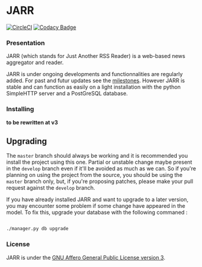 # JARR

[![CircleCI](https://circleci.com/gh/circleci/circleci-docs.svg?style=svg)](https://circleci.com/gh/circleci/circleci-docs)
[![Codacy Badge](https://api.codacy.com/project/badge/Grade/8b81ef446c4849939796c4965f121ffe)](https://www.codacy.com/manual/francois_7/JARR?utm_source=github.com&amp;utm_medium=referral&amp;utm_content=jaesivsm/JARR&amp;utm_campaign=Badge_Grade)


### Presentation

JARR (which stands for Just Another RSS Reader) is a web-based news aggregator and reader.

JARR is under ongoing developments and functionnalities are regularly added.
For past and futur updates see the [milestones](https://github.com/jaesivsm/JARR/milestones).
However JARR is stable and can function as easily on a light installation with the python SimpleHTTP server and a PostGreSQL database.


### Installing

**to be rewritten at v3**

Upgrading
---------

The ``master`` branch should always be working and it is recommended you install the project using this one. Partial or unstable change maybe present in the ``develop`` branch even if it'll be avoided as much as we can.
So if you're planning on using the project from the source, you should be using the ``master`` branch only, but, if you're proposing patches, please make your pull request against the ``develop`` branch.

If you have already installed JARR and want to upgrade to a later version, you may encounter some problem if some change have appeared in the model. To fix this, upgrade your database with the following commaned :

```bash

./manager.py db upgrade
```

### License

JARR is under the [GNU Affero General Public License version 3](https://www.gnu.org/licenses/agpl-3.0.html).
